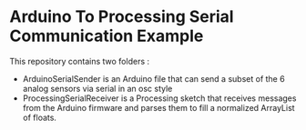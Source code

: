 # Arduino To Processing Serial Communication Example

This repository contains two folders :
- ArduinoSerialSender is an Arduino file that can send a subset of the 6 analog sensors via serial in an osc style
- ProcessingSerialReceiver is a Processing sketch that receives messages from the Arduino firmware and parses them to fill a normalized ArrayList of floats.

